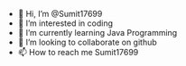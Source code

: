 - 👋 Hi, I’m @Sumit17699
- 👀 I’m interested in coding 
- 🌱 I’m currently learning Java Programming 
- 💞️ I’m looking to collaborate on github
- 📫 How to reach me Sumit17699

<!---
Sumit17699/Sumit17699 is a ✨ special ✨ repository because its `README.md` (this file) appears on your GitHub profile.
You can click the Preview link to take a look at your changes.
--->
